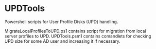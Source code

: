 # UPDTools

Powershell scripts for User Profile Disks (UPD) handling.

MigrateLocalProfilesToUPD.ps1 contains script for migration from local server profiles to UPD.
UPDTools.psm1 contains comandlets for checking UPD size for some AD user and increasing it if necessary.
